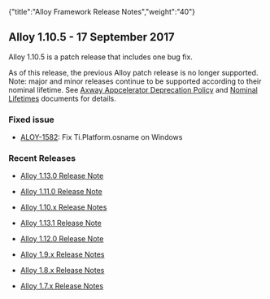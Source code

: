 {"title":"Alloy Framework Release Notes","weight":"40"}

## Alloy 1.10.5 - 17 September 2017

Alloy 1.10.5 is a patch release that includes one bug fix.

As of this release, the previous Alloy patch release is no longer supported. Note: major and minor releases continue to be supported according to their nominal lifetime. See [Axway Appcelerator Deprecation Policy](/docs/appc/AMPLIFY_Appcelerator_Services_Overview/Axway_Appcelerator_Deprecation_Policy/) and [Nominal Lifetimes](/docs/appc/AMPLIFY_Appcelerator_Services_Overview/Axway_Appcelerator_Product_Lifecycle/#NominalLifetimes) documents for details.

### Fixed issue

* [ALOY-1582](https://jira.appcelerator.org/browse/ALOY-1582): Fix Ti.Platform.osname on Windows


### Recent Releases

* [Alloy 1.13.0 Release Note](/docs/appc/Alloy_Framework/Alloy_Framework_Release_Notes/Alloy_1.13.0_Release_Note/)

* [Alloy 1.11.0 Release Note](/docs/appc/Alloy_Framework/Alloy_Framework_Release_Notes/Alloy_1.11.0_Release_Note/)

* [Alloy 1.10.x Release Notes](/docs/appc/Alloy_Framework/Alloy_Framework_Release_Notes/Alloy_1.10.x_Release_Notes/)

* [Alloy 1.13.1 Release Note](/docs/appc/Alloy_Framework/Alloy_Framework_Release_Notes/Alloy_1.13.1_Release_Note/)

* [Alloy 1.12.0 Release Note](/docs/appc/Alloy_Framework/Alloy_Framework_Release_Notes/Alloy_1.12.0_Release_Note/)

* [Alloy 1.9.x Release Notes](/docs/appc/Alloy_Framework/Alloy_Framework_Release_Notes/Alloy_1.9.x_Release_Notes/)

* [Alloy 1.8.x Release Notes](/docs/appc/Alloy_Framework/Alloy_Framework_Release_Notes/Alloy_1.8.x_Release_Notes/)

* [Alloy 1.7.x Release Notes](/docs/appc/Alloy_Framework/Alloy_Framework_Release_Notes/Alloy_1.7.x_Release_Notes/)
